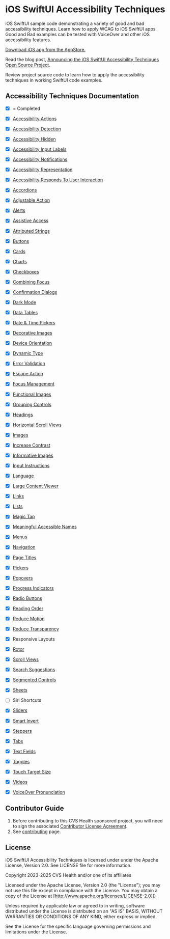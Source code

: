 # iOS SwiftUI Accessibility Techniques
iOS SwiftUI sample code demonstrating a variety of good and bad accessibility techniques. Learn how to apply WCAG to iOS SwiftUI apps. Good and Bad examples can be tested with VoiceOver and other iOS accessibility features.

[Download iOS app from the AppStore.](https://apps.apple.com/app/accessibility-techniques/id6474141089)

Read the blog post, [Announcing the iOS SwiftUI Accessibility Techniques Open Source Project](https://www.linkedin.com/pulse/announcing-ios-swiftui-accessibility-techniques-open-source-adam-ldahc/).

Review project source code to learn how to apply the accessibility techniques in working SwiftUI code examples.

## Accessibility Techniques Documentation
- [x] = Completed
- [x] [Accessibility Actions](iOSswiftUIa11yTechniques/Documentation/AccessibilityActions.md)
- [x] [Accessibility Detection](iOSswiftUIa11yTechniques/Documentation/AccessibilityDetection.md)
- [x] [Accessibility Hidden](iOSswiftUIa11yTechniques/Documentation/AccessibilityHidden.md)
- [x] [Accessibility Input Labels](iOSswiftUIa11yTechniques/Documentation/AccessibilityInputLabels.md)
- [x] [Accessibility Notifications](iOSswiftUIa11yTechniques/Documentation/AccessibilityNotifications.md)
- [x] [Accessibility Representation](iOSswiftUIa11yTechniques/Documentation/AccessibilityRepresentation.md)
- [x] [Accessibility Responds To User Interaction](iOSswiftUIa11yTechniques/Documentation/AccessibilityRespondsToUserInteraction.md)
- [x] [Accordions](iOSswiftUIa11yTechniques/Documentation/Accordions.md)
- [x] [Adjustable Action](iOSswiftUIa11yTechniques/Documentation/AdjustableAction.md)
- [x] [Alerts](iOSswiftUIa11yTechniques/Documentation/Alerts.md)
- [x] [Assistive Access](iOSswiftUIa11yTechniques/Documentation/AssistiveAccess.md)
- [x] [Attributed Strings](iOSswiftUIa11yTechniques/Documentation/AttributedStrings.md)
- [x] [Buttons](iOSswiftUIa11yTechniques/Documentation/Buttons.md)
- [x] [Cards](iOSswiftUIa11yTechniques/Documentation/Cards.md)
- [x] [Charts](iOSswiftUIa11yTechniques/Documentation/Charts.md)
- [x] [Checkboxes](iOSswiftUIa11yTechniques/Documentation/Checkboxes.md)
- [x] [Combining Focus](iOSswiftUIa11yTechniques/Documentation/CombiningFocus.md)
- [x] [Confirmation Dialogs](iOSswiftUIa11yTechniques/Documentation/ConfirmationDialogs.md)
- [x] [Dark Mode](iOSswiftUIa11yTechniques/Documentation/DarkMode.md)
- [x] [Data Tables](iOSswiftUIa11yTechniques/Documentation/DataTables.md)
- [x] [Date & Time Pickers](iOSswiftUIa11yTechniques/Documentation/DateTimePickers.md)
- [x] [Decorative Images](iOSswiftUIa11yTechniques/Documentation/DecorativeImages.md)
- [x] [Device Orientation](iOSswiftUIa11yTechniques/Documentation/DeviceOrientation.md)
- [x] [Dynamic Type](iOSswiftUIa11yTechniques/Documentation/DynamicType.md)
- [x] [Error Validation](iOSswiftUIa11yTechniques/Documentation/ErrorValidation.md)
- [x] [Escape Action](iOSswiftUIa11yTechniques/Documentation/EscapeAction.md)
- [x] [Focus Management](iOSswiftUIa11yTechniques/Documentation/FocusManagement.md)
- [x] [Functional Images](iOSswiftUIa11yTechniques/Documentation/FunctionalImages.md)
- [x] [Grouping Controls](iOSswiftUIa11yTechniques/Documentation/GroupingControls.md)
- [x] [Headings](iOSswiftUIa11yTechniques/Documentation/Headings.md)
- [x] [Horizontal Scroll Views](iOSswiftUIa11yTechniques/Documentation/HorizontalScrollViews.md)
- [x] [Images](iOSswiftUIa11yTechniques/Documentation/Images.md)
- [x] [Increase Contrast](iOSswiftUIa11yTechniques/Documentation/IncreaseContrast.md)
- [x] [Informative Images](iOSswiftUIa11yTechniques/Documentation/InformativeImages.md)
- [x] [Input Instructions](iOSswiftUIa11yTechniques/Documentation/InputInstructions.md)
- [x] [Language](iOSswiftUIa11yTechniques/Documentation/Language.md)
- [x] [Large Content Viewer](iOSswiftUIa11yTechniques/Documentation/LargeContentViewer.md)
- [x] [Links](iOSswiftUIa11yTechniques/Documentation/Links.md)
- [x] [Lists](iOSswiftUIa11yTechniques/Documentation/Lists.md)
- [x] [Magic Tap](iOSswiftUIa11yTechniques/Documentation/MagicTap.md)
- [x] [Meaningful Accessible Names](iOSswiftUIa11yTechniques/Documentation/MeaningfulAccessibleNames.md)
- [x] [Menus](iOSswiftUIa11yTechniques/Documentation/Menus.md)
- [x] [Navigation](iOSswiftUIa11yTechniques/Documentation/Navigation.md)
- [x] [Page Titles](iOSswiftUIa11yTechniques/Documentation/PageTitles.md)
- [x] [Pickers](iOSswiftUIa11yTechniques/Documentation/Pickers.md)
- [x] [Popovers](iOSswiftUIa11yTechniques/Documentation/Popovers.md)
- [x] [Progress Indicators](iOSswiftUIa11yTechniques/Documentation/ProgressIndicators.md)
- [x] [Radio Buttons](iOSswiftUIa11yTechniques/Documentation/RadioButtons.md)
- [x] [Reading Order](iOSswiftUIa11yTechniques/Documentation/ReadingOrder.md)
- [x] [Reduce Motion](iOSswiftUIa11yTechniques/Documentation/ReduceMotion.md)
- [x] [Reduce Transparency](iOSswiftUIa11yTechniques/Documentation/ReduceTransparency.md)
- [x] Responsive Layouts
- [x] [Rotor](iOSswiftUIa11yTechniques/Documentation/Rotor.md)
- [x] [Scroll Views](iOSswiftUIa11yTechniques/Documentation/ScrollViews.md)
- [x] [Search Suggestions](iOSswiftUIa11yTechniques/Documentation/SearchSuggestions.md)
- [x] [Segmented Controls](iOSswiftUIa11yTechniques/Documentation/SegmentedControls.md)
- [x] [Sheets](iOSswiftUIa11yTechniques/Documentation/Sheets.md)
- [ ] Siri Shortcuts
- [x] [Sliders](iOSswiftUIa11yTechniques/Documentation/Sliders.md)
- [x] [Smart Invert](iOSswiftUIa11yTechniques/Documentation/SmartInvert.md)
- [x] [Steppers](iOSswiftUIa11yTechniques/Documentation/Steppers.md)
- [x] [Tabs](iOSswiftUIa11yTechniques/Documentation/Tabs.md)
- [x] [Text Fields](iOSswiftUIa11yTechniques/Documentation/TextFields.md)
- [x] [Toggles](iOSswiftUIa11yTechniques/Documentation/Toggles.md)
- [x] [Touch Target Size](iOSswiftUIa11yTechniques/Documentation/TouchTargetSize.md)
- [x] [Videos](iOSswiftUIa11yTechniques/Documentation/Videos.md)
- [x] [VoiceOver Pronunciation](iOSswiftUIa11yTechniques/Documentation/VoiceOverPronunciation.md)


## Contributor Guide

1. Before contributing to this CVS Health sponsored project, you will need to sign the associated [Contributor License Agreement](https://forms.office.com/r/tvFjdsisT2).
2. See [contributing](CONTRIBUTING.md) page.

## License
iOS SwiftUI Accessibility Techniques is licensed under under the Apache License, Version 2.0.  See LICENSE file for more information.

Copyright 2023-2025 CVS Health and/or one of its affiliates

Licensed under the Apache License, Version 2.0 (the "License");
you may not use this file except in compliance with the License.
You may obtain a copy of the License at
[http://www.apache.org/licenses/LICENSE-2.0]()

Unless required by applicable law or agreed to in writing, software
distributed under the License is distributed on an "AS IS" BASIS,
WITHOUT WARRANTIES OR CONDITIONS OF ANY KIND, either express or implied.

See the License for the specific language governing permissions and
limitations under the License.
